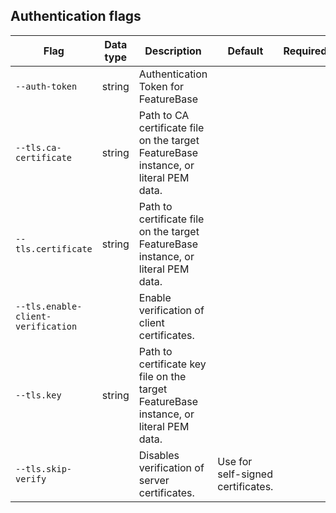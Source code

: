 ## Authentication flags

| Flag | Data type | Description | Default |Required |
|---|---|---|---|---|
| `--auth-token` | string | Authentication Token for FeatureBase |  |  |
| `--tls.ca-certificate` | string | Path to CA certificate file on the target FeatureBase instance, or literal PEM data. |  |  |
| `--tls.certificate` | string | Path to certificate file on the target FeatureBase instance, or literal PEM data. |  |  |
| `--tls.enable-client-verification` |  | Enable verification of client certificates. |  |  |
| `--tls.key` | string | Path to certificate key file on the target FeatureBase instance, or literal PEM data. |  |
| `--tls.skip-verify` |  | Disables verification of server certificates. | Use for self-signed certificates. |  |
